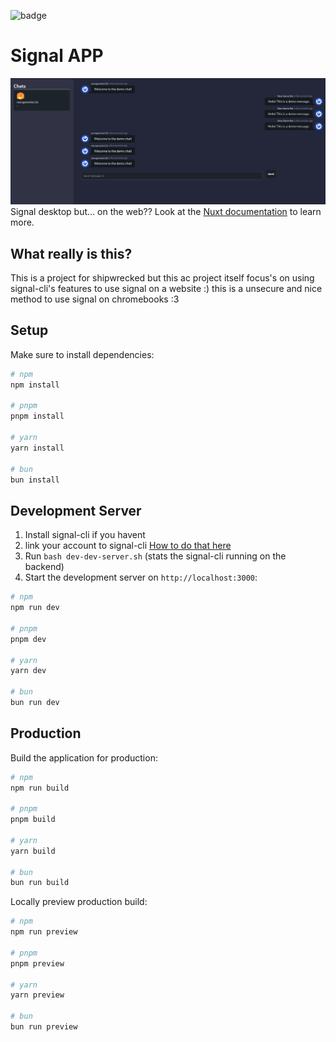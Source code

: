 ![badge](https://hackatime-badge.hackclub.com/U07L45W79E1/signal-app)

# Signal APP

![screenshot](./screenshot.png)
Signal desktop but... on the web??
Look at the [Nuxt documentation](https://nuxt.com/docs/getting-started/introduction) to learn more.

## What really is this?

This is a project for shipwrecked but this ac project itself focus's on using signal-cli's features to use signal on a website :)
this is a unsecure and nice method to use signal on chromebooks :3

## Setup

Make sure to install dependencies:

```bash
# npm
npm install

# pnpm
pnpm install

# yarn
yarn install

# bun
bun install
```

## Development Server

1. Install signal-cli if you havent
2. link your account to signal-cli [How to do that here](https://github.com/AsamK/signal-cli?tab=readme-ov-file#usage)
3. Run `bash dev-dev-server.sh` (stats the signal-cli running on the backend)
4. Start the development server on `http://localhost:3000`:

```bash
# npm
npm run dev

# pnpm
pnpm dev

# yarn
yarn dev

# bun
bun run dev
```

## Production

Build the application for production:

```bash
# npm
npm run build

# pnpm
pnpm build

# yarn
yarn build

# bun
bun run build
```

Locally preview production build:

```bash
# npm
npm run preview

# pnpm
pnpm preview

# yarn
yarn preview

# bun
bun run preview
```
